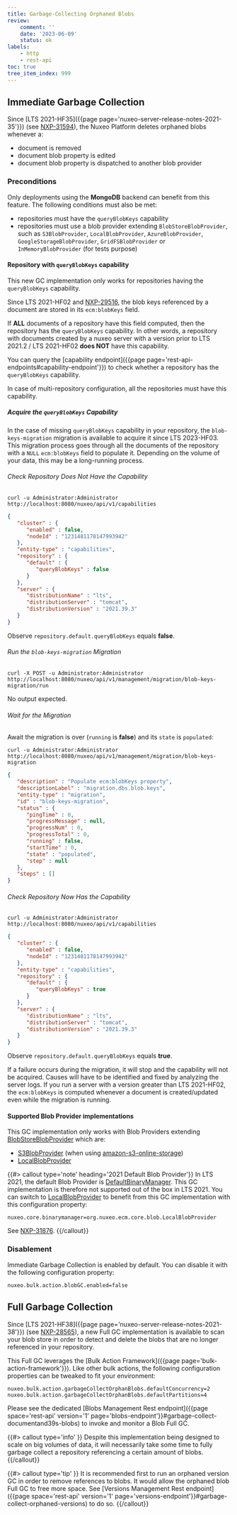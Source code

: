 ```yaml
---
title: Garbage-Collecting Orphaned Blobs
review:
    comment: ''
    date: '2023-06-09'
    status: ok
labels:
    - http
    - rest-api
toc: true
tree_item_index: 999
---
```


## Immediate Garbage Collection

Since [LTS 2021-HF35]({{page page='nuxeo-server-release-notes-2021-35'}}) (see [NXP-31594](https://jira.nuxeo.com/browse/NXP-31594)), the Nuxeo Platform deletes orphaned blobs whenever a:
- document is removed
- document blob property is edited
- document blob property is dispatched to another blob provider

### Preconditions

Only deployments using the **MongoDB** backend can benefit from this feature. The following conditions must also be met:
 - repositories must have the `queryBlobKeys` capability
 - repositories must use a blob provider extending `BlobStoreBlobProvider`, such as `S3BlobProvider`, `LocalBlobProvider`, `AzureBlobProvider`, `GoogleStorageBlobProvider`, `GridFSBlobProvider` or `InMemoryBlobProvider` (for tests purpose)

#### Repository with `queryBlobKeys` capability

This new GC implementation only works for repositories having the `queryBlobKeys` capability.

Since LTS 2021-HF02 and [NXP-29516](https://jira.nuxeo.com/browse/NXP-29516), the blob keys referenced by a document are stored in its `ecm:blobKeys` field.

If **ALL** documents of a repository have this field computed, then the repository has the `queryBlobKeys` capability. In other words, a repository with documents created by a nuxeo server with a version prior to LTS 2021.2 / LTS 2021-HF02 **does NOT** have this capability.

You can query the [capability endpoint]({{page page='rest-api-endpoints#capability-endpoint'}}) to check whether a repository has the `queryBlobKeys` capability.

In case of multi-repository configuration, all the repositories must have this capability.

##### Acquire the `queryBlobKeys` Capability

In the case of missing `queryBlobKeys` capability in your repository, the `blob-keys-migration` migration is available to acquire it since LTS 2023-HF03. This migration process goes through all the documents of the repository with a `NULL` `ecm:blobKeys` field to populate it. Depending on the volume of your data, this may be a long-running process.

###### Check Repository Does Not Have the Capability

```curl
curl -u Administrator:Administrator http://localhost:8080/nuxeo/api/v1/capabilities
```

```json
{
   "cluster" : {
      "enabled" : false,
      "nodeId" : "1231481178147993942"
   },
   "entity-type" : "capabilities",
   "repository" : {
      "default" : {
         "queryBlobKeys" : false
      }
   },
   "server" : {
      "distributionName" : "lts",
      "distributionServer" : "tomcat",
      "distributionVersion" : "2021.39.3"
   }
}
```
Observe `repository.default.queryBlobKeys` equals **false**.

###### Run the `blob-keys-migration` Migration

```curl
curl -X POST -u Administrator:Administrator http://localhost:8080/nuxeo/api/v1/management/migration/blob-keys-migration/run
```
No output expected.

###### Wait for the Migration

Await the migration is over (`running` is **false**) and its `state` is `populated`:

```curl
curl -u Administrator:Administrator http://localhost:8080/nuxeo/api/v1/management/migration/blob-keys-migration
```

```json
{
   "description" : "Populate ecm:blobKeys property",
   "descriptionLabel" : "migration.dbs.blob.keys",
   "entity-type" : "migration",
   "id" : "blob-keys-migration",
   "status" : {
      "pingTime" : 0,
      "progressMessage" : null,
      "progressNum" : 0,
      "progressTotal" : 0,
      "running" : false,
      "startTime" : 0,
      "state" : "populated",
      "step" : null
   },
   "steps" : []
}
```

###### Check Repository Now Has the Capability

```curl
curl -u Administrator:Administrator http://localhost:8080/nuxeo/api/v1/capabilities
```

```json
{
   "cluster" : {
      "enabled" : false,
      "nodeId" : "1231481178147993942"
   },
   "entity-type" : "capabilities",
   "repository" : {
      "default" : {
         "queryBlobKeys" : true
      }
   },
   "server" : {
      "distributionName" : "lts",
      "distributionServer" : "tomcat",
      "distributionVersion" : "2021.39.3"
   }
}
```
Observe `repository.default.queryBlobKeys` equals **true**.

If a failure occurs during the migration, it will stop and the capability will not be acquired. Causes will have to be identified and fixed by analyzing the server logs. If you run a server with a version greater than LTS 2021-HF02, the `ecm:blobKeys` is computed whenever a document is created/updated even while the migration is running.

#### Supported Blob Provider implementations

This GC implementation only works with Blob Providers extending [BlobStoreBlobProvider](https://community.nuxeo.com/api/nuxeo/latest/javadoc/org/nuxeo/ecm/core/blob/BlobStoreBlobProvider.html) which are:
- [S3BlobProvider](https://community.nuxeo.com/api/nuxeo/latest/javadoc/org/nuxeo/ecm/blob/s3/S3BlobProvider.html) (when using [amazon-s3-online-storage](https://connect.nuxeo.com/nuxeo/site/marketplace/package/amazon-s3-online-storage))
- [LocalBlobProvider](https://community.nuxeo.com/api/nuxeo/latest/javadoc/org/nuxeo/ecm/core/blob/LocalBlobProvider.html)

{{#> callout type='note' heading='2021 Default Blob Provider'}}
In LTS 2021, the default Blob Provider is [DefaultBinaryManager](https://community.nuxeo.com/api/nuxeo/latest/javadoc/org/nuxeo/ecm/core/blob/binary/DefaultBinaryManager.html). This GC implementation is therefore not supported out of the box in LTS 2021. You can switch to [LocalBlobProvider](https://community.nuxeo.com/api/nuxeo/latest/javadoc/org/nuxeo/ecm/core/blob/LocalBlobProvider.html) to benefit from this GC implementation with this configuration property:
```
nuxeo.core.binarymanager=org.nuxeo.ecm.core.blob.LocalBlobProvider
```
See [NXP-31876](https://jira.nuxeo.com/browse/NXP-31876).
{{/callout}}

### Disablement

Immediate Garbage Collection is enabled by default. You can disable it with the following configuration property:

```
nuxeo.bulk.action.blobGC.enabled=false
```

## Full Garbage Collection

Since [LTS 2021-HF38]({{page page='nuxeo-server-release-notes-2021-38'}}) (see [NXP-28565](https://jira.nuxeo.com/browse/NXP-28565)), a new Full GC implementation is available to scan your blob store in order to detect and delete the blobs that are no longer referenced in your repository.

This Full GC leverages the [Bulk Action Framework]({{page page='bulk-action-framework'}}). Like other bulk actions, the following configuration properties can be tweaked to fit your environment:
```
nuxeo.bulk.action.garbageCollectOrphanBlobs.defaultConcurrency=2
nuxeo.bulk.action.garbageCollectOrphanBlobs.defaultPartitions=4
```

Please see the dedicated [Blobs Management Rest endpoint]({{page space='rest-api' version='1' page='blobs-endpoint'}}#garbage-collect-documentand39s-blobs) to invoke and monitor a Blob Full GC.

{{#> callout type='info' }}
Despite this implementation being designed to scale on big volumes of data, it will necessarily take some time to fully garbage collect a repository referencing a certain amount of blobs.
{{/callout}}

{{#> callout type='tip' }}
It is recommended first to run an orphaned version GC in order to remove references to blobs. It would allow the orphaned blob Full GC to free more space. See [Versions Management Rest endpoint]({{page space='rest-api' version='1' page='versions-endpoint'}}#garbage-collect-orphaned-versions) to do so.
{{/callout}}
